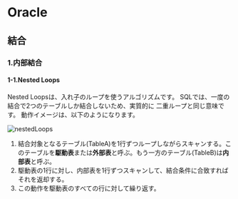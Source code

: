 # Oracle

## 結合

### 1.内部結合

#### 1-1.Nested Loops

Nested Loopsは、入れ子のループを使うアルゴリズムです。
SQLでは、一度の結合で2つのテーブルしか結合しないため、実質的に
二重ループと同じ意味です。
動作イメージは、以下のようになります。


![nestedLoops](./nestedLoops.png)

1. 結合対象となるテーブル(TableA)を1行ずつループしながらスキャンする。このテーブルを**駆動表**または**外部表**と呼ぶ。もう一方のテーブル(TableB)は**内部表**と呼ぶ。
2. 駆動表の1行に対し、内部表を1行ずつスキャンして、結合条件に合致すればそれを返却する。
3. この動作を駆動表のすべての行に対して繰り返す。

